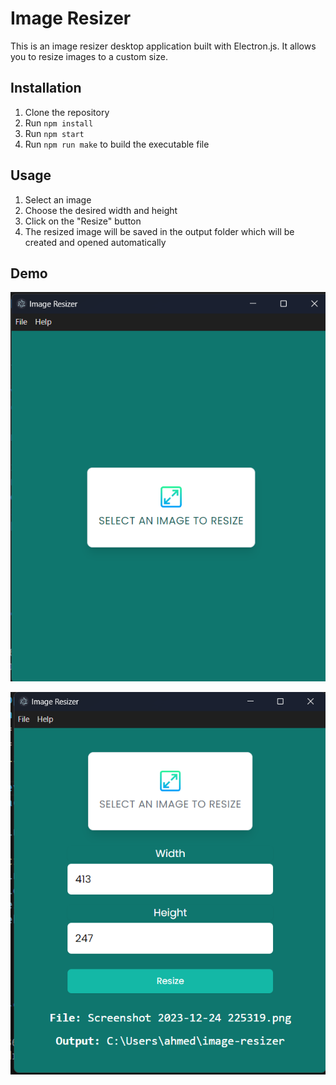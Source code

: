 # Image Resizer

This is an image resizer desktop application built with Electron.js. It allows you to resize images to a custom size.

## Installation

1. Clone the repository
2. Run `npm install`
3. Run `npm start`
4. Run `npm run make` to build the executable file

## Usage

1. Select an image
2. Choose the desired width and height
3. Click on the "Resize" button
4. The resized image will be saved in the output folder which will be created and opened automatically

## Demo

![Home](screenshots/1.png)

![Resizer](screenshots/2.png)
